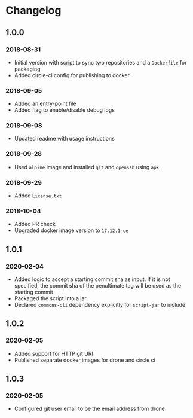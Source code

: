 # Changelog
## 1.0.0
### 2018-08-31
- Initial version with script to sync two repositories and a `Dockerfile` for packaging
- Added circle-ci config for publishing to docker

### 2018-09-05
- Added an entry-point file
- Added flag to enable/disable debug logs

### 2018-09-08
- Updated readme with usage instructions

### 2018-09-28
- Used `alpine` image and installed `git` and `openssh` using `apk`

### 2018-09-29
- Added `License.txt`

### 2018-10-04
- Added PR check
- Upgraded docker image version to `17.12.1-ce`

## 1.0.1
### 2020-02-04
- Added logic to accept a starting commit sha as input. If it is not specified, the commit sha of the penultimate tag
will be used as the starting commit
- Packaged the script into a jar
- Declared `commons-cli` dependency explicitly for `script-jar` to include

## 1.0.2
### 2020-02-05
- Added support for HTTP git URI
- Published separate docker images for drone and circle ci

## 1.0.3
### 2020-02-05
- Configured git user email to be the email address from drone